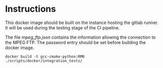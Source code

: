 # Instructions

This docker image should be built on the instance hosting the gitlab runner. It will be used during the testing stage of the CI pipeline.

The file *mpeg_ftp.json* contains the information allowing the connection to the MPEG FTP. The password entry should be set before building the docker image.

```shell
docker build -t gcc-cmake-python:RM0 ./scripts/docker/integration_tests/
```